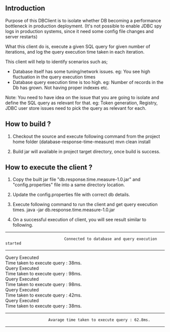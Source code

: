 Introduction
--------------
Purpose of this DBClient is to isolate whether DB becoming a performance bottleneck in production deployment.
(It's not possible to enable JDBC spy logs in production systems, since it need some config file changes and server
restarts)

What this client do is, execute a given SQL query for given number of iterations, and log the query execution time
taken in each iteration.

This client will help to identify scenarios such as;
- Database itself has some tuning/network issues. eg: You see high fluctuation in the query execution times
- Database query execution time is too high. eg: Number of records in the Db has grown. Not having proper indexes etc.

Note:
You need to have idea on the issue that you are going to isolate and define the SQL query as relevant for that.
eg: Token generation, Registry, JDBC user store issues need to pick the query as relevant for each.


How to build ?
---------------
1. Checkout the source and execute following command from the project home folder (database-response-time-measure)
mvn clean install

2. Build jar will available in project target directory, once build is success.


How to execute the client ?
----------------------------
1. Copy the built jar file "db.response.time.measure-1.0.jar" and "config.properties" file into a same directory
location.

2. Update the config.properties file with correct db details.

3. Execute following command to run the client and get query execution times.
java -jar db.response.time.measure-1.0.jar  

4. On a successful execution of client, you will see result similar to following.
-----------------------------------------------------------------------------------------------------------------
                              Connected to database and query execution started
-----------------------------------------------------------------------------------------------------------------

Query Executed<br />
Time taken to execute query : 38ms.<br />
Query Executed<br />
Time taken to execute query : 98ms.<br />
Query Executed<br />
Time taken to execute query : 98ms.<br />
Query Executed<br />
Time taken to execute query : 42ms.<br />
Query Executed<br />
Time taken to execute query : 38ms.<br />

-----------------------------------------------------------------------------------------------------------------
                       Avarage time taken to execute query : 62.8ms.
-----------------------------------------------------------------------------------------------------------------
